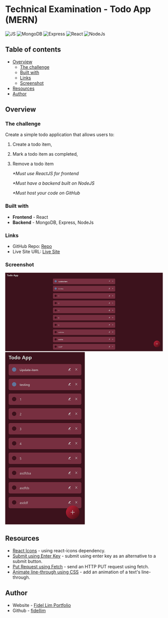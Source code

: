 # Technical Examination - Todo App (MERN)

![JS](https://img.shields.io/badge/-JavaScript-F7DF1E?logo=javascript&logoColor=black&logoWidth=25)
![MongoDB](https://img.shields.io/badge/-MongoDB-47A248?logo=mongodb&logoColor=fff&logoWidth=25)
![Express](https://img.shields.io/badge/-Express-000000?logo=express&logoColor=fff&logoWidth=25)
![React](https://img.shields.io/badge/-React-61DAFB?logo=react&logoColor=fff&logoWidth=25)
![NodeJs](https://img.shields.io/badge/-NodeJs-339933?logo=node.js&logoColor=fff&logoWidth=25)

## Table of contents

- [Overview](#overview)
  - [The challenge](#the-challenge)
  - [Built with](#built-with)
  - [Links](#links)
  - [Screenshot](#screenshot)
- [Resources](#resources)
- [Author](#author)

## Overview

### The challenge

Create a simple todo application that allows users to:

1. Create a todo item,
2. Mark a todo item as completed,
3. Remove a todo item

   _\*Must use ReactJS for frontend_

   _\*Must have a backend built on NodeJS_

   _\*Must host your code on GitHub_

### Built with

- **Frontend** - React
- **Backend** - MongoDB, Express, NodeJs

### Links

- GitHub Repo: [Repo](https://github.com/fidellim/Test-Project-1)
- Live Site URL: [Live Site](https://fidellim-test-project-1.netlify.app/)

### Screenshot

![Desktop Solution](./images/solution_desktop.png)
![Mobile Solution](./images/solution_mobile.png)

## Resources

- [React Icons](https://react-icons.github.io/react-icons) - using react-icons dependency.
- [Submit using Enter Key](https://reactgo.com/react-trigger-button-click/#:~:text=Using%20the%20onKeypress%20event,the%20Enter%20key%20is%2013.) - submit using enter key as an alternative to a submit button.
- [Put Request using Fetch](https://jasonwatmore.com/post/2020/11/02/react-fetch-http-put-request-examples) - send an HTTP PUT request using fetch.
- [Animate line-through using CSS](https://stackoverflow.com/questions/36267507/is-it-possible-to-animate-a-css-line-through-text-decoration) - add an animation of a text's line-through.

## Author

- Website - [Fidel Lim Portfolio](https://fidellim-portfolio.netlify.app/)
- Github - [fidellim](https://github.com/fidellim)
